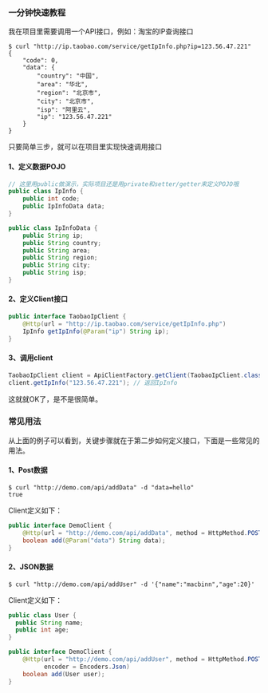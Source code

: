 ### 一分钟快速教程

我在项目里需要调用一个API接口，例如：淘宝的IP查询接口

```shell
$ curl "http://ip.taobao.com/service/getIpInfo.php?ip=123.56.47.221"
{
    "code": 0,
    "data": {
        "country": "中国",
        "area": "华北",
        "region": "北京市",
        "city": "北京市",
        "isp": "阿里云",
        "ip": "123.56.47.221"
    }
}
```

只要简单三步，就可以在项目里实现快速调用接口

#### 1、定义数据POJO

```java
// 这里用public做演示，实际项目还是用private和setter/getter来定义POJO哦
public class IpInfo {
    public int code;
    public IpInfoData data;
}

public class IpInfoData {
    public String ip;
    public String country;
    public String area;
    public String region;
    public String city;
    public String isp;
}
```

#### 2、定义Client接口

```java
public interface TaobaoIpClient {
    @Http(url = "http://ip.taobao.com/service/getIpInfo.php")
    IpInfo getIpInfo(@Param("ip") String ip);
}
```

#### 3、调用client

```java
TaobaoIpClient client = ApiClientFactory.getClient(TaobaoIpClient.class);
client.getIpInfo("123.56.47.221"); // 返回IpInfo
```

这就就OK了，是不是很简单。



### 常见用法

从上面的例子可以看到，关键步骤就在于第二步如何定义接口，下面是一些常见的用法。

#### 1、Post数据

```shell
$ curl "http://demo.com/api/addData" -d "data=hello"
true
```

Client定义如下：

```java
public interface DemoClient {
    @Http(url = "http://demo.com/api/addData", method = HttpMethod.POST)
    boolean add(@Param("data") String data);
}
```

#### 2、JSON数据

```shell
$ curl "http://demo.com/api/addUser" -d '{"name":"macbinn","age":20}'
```

Client定义如下：

```java
public class User {
  public String name;
  public int age;
}

public interface DemoClient {
    @Http(url = "http://demo.com/api/addUser", method = HttpMethod.POST,
          encoder = Encoders.Json)
    boolean add(User user);
}
```



